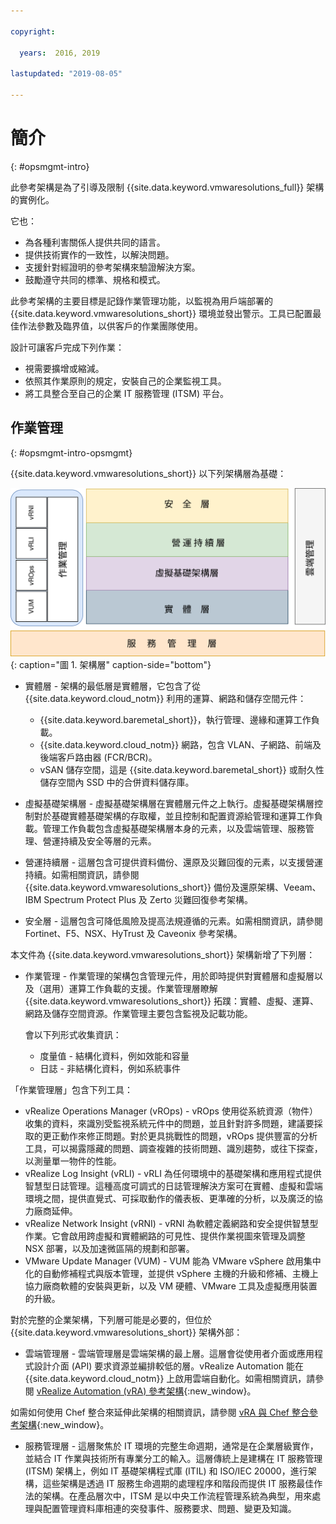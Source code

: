 ```yaml
---

copyright:

  years:  2016, 2019

lastupdated: "2019-08-05"

---
```


# 簡介
{: #opsmgmt-intro}

此參考架構是為了引導及限制 {{site.data.keyword.vmwaresolutions_full}} 架構的實例化。

它也：
* 為各種利害關係人提供共同的語言。
* 提供技術實作的一致性，以解決問題。
* 支援針對經證明的參考架構來驗證解決方案。
* 鼓勵遵守共同的標準、規格和模式。

此參考架構的主要目標是記錄作業管理功能，以監視為用戶端部署的 {{site.data.keyword.vmwaresolutions_short}} 環境並發出警示。工具已配置最佳作法參數及臨界值，以供客戶的作業團隊使用。

設計可讓客戶完成下列作業：
* 視需要擴增或縮減。
* 依照其作業原則的規定，安裝自己的企業監視工具。
* 將工具整合至自己的企業 IT 服務管理 (ITSM) 平台。

## 作業管理
{: #opsmgmt-intro-opsmgmt}

{{site.data.keyword.vmwaresolutions_short}} 以下列架構層為基礎：

![架構圖](../../images/opsmgmt-architecture.svg "架構圖"){: caption="圖 1. 架構層" caption-side="bottom"}

* 實體層 - 架構的最低層是實體層，它包含了從 {{site.data.keyword.cloud_notm}} 利用的運算、網路和儲存空間元件：
  * {{site.data.keyword.baremetal_short}}，執行管理、邊緣和運算工作負載。
  * {{site.data.keyword.cloud_notm}} 網路，包含 VLAN、子網路、前端及後端客戶路由器 (FCR/BCR)。
  * vSAN 儲存空間，這是 {{site.data.keyword.baremetal_short}} 或耐久性儲存空間內 SSD 中的合併資料儲存庫。

* 虛擬基礎架構層 - 虛擬基礎架構層在實體層元件之上執行。虛擬基礎架構層控制對於基礎實體基礎架構的存取權，並且控制和配置資源給管理和運算工作負載。管理工作負載包含虛擬基礎架構層本身的元素，以及雲端管理、服務管理、營運持續及安全等層的元素。

* 營運持續層 - 這層包含可提供資料備份、還原及災難回復的元素，以支援營運持續。如需相關資訊，請參閱 {{site.data.keyword.vmwaresolutions_short}} 備份及還原架構、Veeam、IBM Spectrum Protect Plus 及 Zerto 災難回復參考架構。

* 安全層 - 這層包含可降低風險及提高法規遵循的元素。如需相關資訊，請參閱 Fortinet、F5、NSX、HyTrust 及 Caveonix 參考架構。

本文件為 {{site.data.keyword.vmwaresolutions_short}} 架構新增了下列層：

* 作業管理 - 作業管理的架構包含管理元件，用於即時提供對實體層和虛擬層以及（選用）運算工作負載的支援。作業管理層瞭解 {{site.data.keyword.vmwaresolutions_short}} 拓蹼：實體、虛擬、運算、網路及儲存空間資源。作業管理主要包含監視及記載功能。

  會以下列形式收集資訊：
    * 度量值 - 結構化資料，例如效能和容量
    * 日誌 - 非結構化資料，例如系統事件

「作業管理層」包含下列工具：

* vRealize Operations Manager (vROps) - vROps 使用從系統資源（物件）收集的資料，來識別受監視系統元件中的問題，並且針對許多問題，建議要採取的更正動作來修正問題。對於更具挑戰性的問題，vROps 提供豐富的分析工具，可以揭露隱藏的問題、調查複雜的技術問題、識別趨勢，或往下探查，以測量單一物件的性能。
* vRealize Log Insight (vRLI) - vRLI 為任何環境中的基礎架構和應用程式提供智慧型日誌管理。這種高度可調式的日誌管理解決方案可在實體、虛擬和雲端環境之間，提供直覺式、可採取動作的儀表板、更準確的分析，以及廣泛的協力廠商延伸。
* vRealize Network Insight (vRNI) - vRNI 為軟體定義網路和安全提供智慧型作業。它會啟用跨虛擬和實體網路的可見性、提供作業視圖來管理及調整 NSX 部署，以及加速微區隔的規劃和部署。
* VMware Update Manager (VUM) - VUM 能為 VMware vSphere 啟用集中化的自動修補程式與版本管理，並提供 vSphere 主機的升級和修補、主機上協力廠商軟體的安裝與更新，以及 VM 硬體、VMware 工具及虛擬應用裝置的升級。

對於完整的企業架構，下列層可能是必要的，但位於 {{site.data.keyword.vmwaresolutions_short}} 架構外部：

* 雲端管理層 - 雲端管理層是雲端架構的最上層。這層會從使用者介面或應用程式設計介面 (API) 要求資源並編排較低的層。vRealize Automation 能在 {{site.data.keyword.cloud_notm}} 上啟用雲端自動化。如需相關資訊，請參閱 [vRealize Automation (vRA) 參考架構](https://www.ibm.com/cloud/garage/files/IBM_Cloud_for_VMware_Solutions_VRA_Architecture_v1.pdf){:new_window}。

如需如何使用 Chef 整合來延伸此架構的相關資訊，請參閱 [vRA 與 Chef 整合參考架構](https://www.ibm.com/cloud/garage/files/IBM_Cloud_for_VMware_Solutions_VRA_Chef_Integration_Architecture.pdf){:new_window}。

* 服務管理層 - 這層聚焦於 IT 環境的完整生命週期，通常是在企業層級實作，並結合 IT 作業與技術所有專業分工的輸入。這層傳統上是建構在 IT 服務管理 (ITSM) 架構上，例如 IT 基礎架構程式庫 (ITIL) 和 ISO/IEC 20000，進行架構，這些架構是透過 IT 服務生命週期的處理程序和階段而提供 IT 服務最佳作法的架構。在產品層次中，ITSM 是以中央工作流程管理系統為典型，用來處理與配置管理資料庫相連的突發事件、服務要求、問題、變更及知識。
